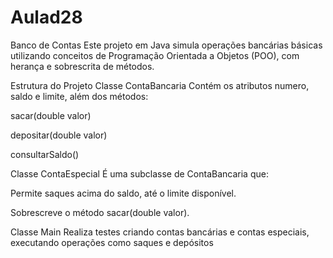 # Aulad28
Banco de Contas
Este projeto em Java simula operações bancárias básicas utilizando conceitos de Programação Orientada a Objetos (POO), com herança e sobrescrita de métodos.

Estrutura do Projeto
Classe ContaBancaria
Contém os atributos numero, saldo e limite, além dos métodos:

sacar(double valor)

depositar(double valor)

consultarSaldo()

Classe ContaEspecial
É uma subclasse de ContaBancaria que:

Permite saques acima do saldo, até o limite disponível.

Sobrescreve o método sacar(double valor).

Classe Main
Realiza testes criando contas bancárias e contas especiais, executando operações como saques e depósitos

